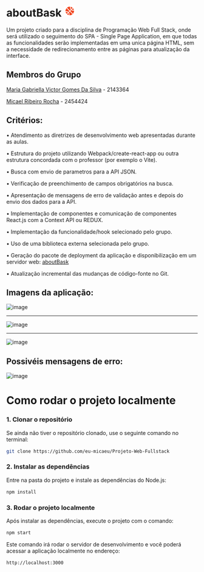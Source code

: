 # aboutBask <img src="./public/icons/logo.png" alt="Logo" width="30">

Um projeto criado para a disciplina de Programação Web Full Stack, onde será utilizado o seguimento do SPA - Single Page Application, em que todas as funcionalidades serão
implementadas em uma unica página HTML, sem a necessidade de redirecionamento entre as páginas para atualização da interface. 

## Membros do Grupo

[Maria Gabriella Victor Gomes Da Silva](https://github.com/gabriellavsx) - 2143364

[Micael Ribeiro Rocha](https://github.com/eu-micaeu) - 2454424

## Critérios:

• Atendimento as diretrizes de desenvolvimento web apresentadas durante as aulas. 

• Estrutura do projeto utilizando Webpack/create-react-app ou outra estrutura concordada
com o professor (por exemplo o Vite).

• Busca com envio de parametros para a API JSON. 

• Verificação de preenchimento de campos obrigatórios na busca. 

• Apresentação de mensagens de erro de validação antes e depois do envio dos dados para 
a API.

• Implementação de componentes e comunicação de componentes React.js com a Context
API ou REDUX.

• Implementação da funcionalidade/hook selecionado pelo grupo.

• Uso de uma biblioteca externa selecionada pelo grupo.

• Geração do pacote de deployment da aplicação e disponibilização em um servidor web: [aboutBask](https://projeto-web-fullstack.vercel.app/)

• Atualização incremental das mudanças de código-fonte no Git.

## Imagens da aplicação:

![image](https://github.com/user-attachments/assets/89830d9a-7c87-4ea1-be67-5a030492a173)

<hr>

![image](https://github.com/user-attachments/assets/d2703c69-4c17-4aba-9bb8-7f932bd58e82)

<hr>

![image](https://github.com/user-attachments/assets/f146827b-71dd-4477-b26b-a9a07d56f7e2)

## Possivéis mensagens de erro:

![image](https://github.com/user-attachments/assets/3a9c5e35-1aac-49e8-bb6d-4de70c83eab2)

# Como rodar o projeto localmente

### 1. Clonar o repositório

Se ainda não tiver o repositório clonado, use o seguinte comando no terminal:

```bash
git clone https://github.com/eu-micaeu/Projeto-Web-Fullstack
```

### 2. Instalar as dependências

Entre na pasta do projeto e instale as dependências do Node.js:

```bash
npm install
```

### 3. Rodar o projeto localmente

Após instalar as dependências, execute o projeto com o comando:

```bash
npm start
```

Este comando irá rodar o servidor de desenvolvimento e você poderá acessar a aplicação localmente no endereço:

```bash
http://localhost:3000
```
